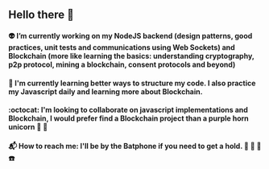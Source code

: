 ## Hello there :milky_way:

#### :alien: I’m currently working on my NodeJS backend (design patterns, good practices, unit tests and communications using Web Sockets) and Blockchain (more like learning the basics: understanding cryptography, p2p protocol, mining a blockchain, consent protocols and beyond)
#### 🧠 I'm currently learning better ways to structure my code. I also practice my Javascript daily and learning more about Blockchain.
#### :octocat: I'm looking to collaborate on javascript implementations and Blockchain, I would prefer find a Blockchain project than a purple horn unicorn :unicorn: :thinking:
#### :mailbox_with_mail: How to reach me: I'll be by the Batphone if you need to get a hold. :movie_camera: :vhs: 🦇☎️

<!--
**DiegoPrestesGit/DiegoPrestesGit** is a ✨ _special_ ✨ repository because its `README.md` (this file) appears on your GitHub profile.

Here are some ideas to get you started:

- 🔭 I’m currently working on .
- 🌱 I’m currently learning ...
- 👯 I’m looking to collaborate on ...
- 🤔 I’m looking for help with ...
- 📫 How to reach me: ...
-->

